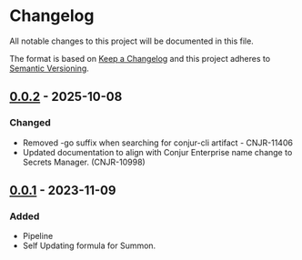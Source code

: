 # Changelog
All notable changes to this project will be documented in this file.

The format is based on [Keep a Changelog](http://keepachangelog.com/en/1.0.0/)
and this project adheres to [Semantic Versioning](http://semver.org/spec/v2.0.0.html).

## [0.0.2] - 2025-10-08
### Changed
-   Removed -go suffix when searching for conjur-cli artifact - CNJR-11406
-   Updated documentation to align with Conjur Enterprise name change to Secrets Manager. (CNJR-10998)

## [0.0.1] - 2023-11-09
### Added
- Pipeline
- Self Updating formula for Summon.

[Unreleased]: https://github.com/cyberark/homebrew-tools/compare/v0.0.2...HEAD
[0.0.2]: https://github.com/cyberark/homebrew-tools/releases/tag/v0.0.2
[0.0.1]: https://github.com/cyberark/homebrew-tools/releases/tag/v0.0.1
